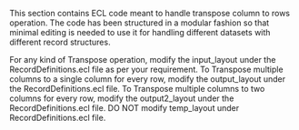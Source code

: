 This section contains ECL code meant to handle transpose column to rows operation. 
The code has been structured in a modular fashion so that minimal editing is needed to use it for handling different datasets with different record structures.

For any kind of Transpose operation, modify the input_layout under the RecordDefinitions.ecl file as per your requirement.
To Transpose multiple columns to a single column for every row, modify the output_layout under the RecordDefinitions.ecl file.
To Transpose multiple columns to two columns for every row, modify the output2_layout under the RecordDefinitions.ecl file.
DO NOT modify temp_layout under RecordDefinitions.ecl file.
